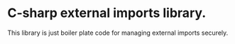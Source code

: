 # C-sharp external imports library.

This library is just boiler plate code for managing external imports securely.
